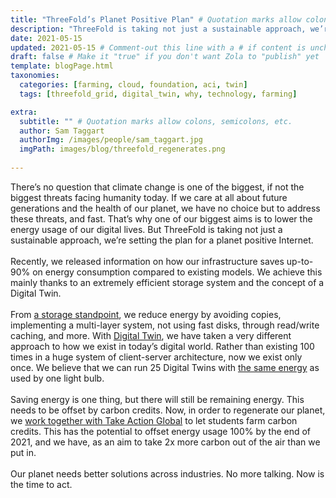 ```yaml
---
title: "ThreeFold’s Planet Positive Plan" # Quotation marks allow colons, semicolons, etc.
description: "ThreeFold is taking not just a sustainable approach, we’re setting the plan for a planet positive Internet." # Quotation marks allow colons, semicolons, etc.
date: 2021-05-15
updated: 2021-05-15 # Comment-out this line with a # if content is unchanged
draft: false # Make it "true" if you don't want Zola to "publish" yet
template: blogPage.html
taxonomies:
  categories: [farming, cloud, foundation, aci, twin]
  tags: [threefold_grid, digital_twin, why, technology, farming]

extra:
  subtitle: "" # Quotation marks allow colons, semicolons, etc.
  author: Sam Taggart
  authorImg: /images/people/sam_taggart.jpg
  imgPath: images/blog/threefold_regenerates.png
  
---
```


There’s no question that climate change is one of the biggest, if not the biggest threats facing humanity today. If we care at all about future generations and the health of our planet, we have no choice but to address these threats, and fast. That’s why one of our biggest aims is to lower the energy usage of our digital lives. But ThreeFold is taking not just a sustainable approach, we’re setting the plan for a planet positive Internet.
<br/>
<br/>
Recently, we released information on how our infrastructure saves up-to-90% on energy consumption compared to existing models. We achieve this mainly thanks to an extremely efficient storage system and the concept of a Digital Twin.
<br/>
<br/>
From [a storage standpoint](https://library.threefold.me/info/tfgrid/#/threefold__energy_savings_storage), we reduce energy by avoiding copies, implementing a multi-layer system, not using fast disks, through read/write caching, and more. With [Digital Twin](https://library.threefold.me/info/tfgrid/#/threefold__energy_savings_digital_twin), we have taken a very different approach to how we exist in today’s digital world. Rather than existing 100 times in a huge system of client-server architecture, now we exist only once. We believe that we can run 25 Digital Twins with [the same energy](https://library.threefold.me/info/tfgrid/#/threefold__bulb_comparison_twin) as used by one light bulb.
<br/>
<br/>
Saving energy is one thing, but there will still be remaining energy. This needs to be offset by carbon credits. Now, in order to regenerate our planet, we [work together with Take Action Global](https://library.threefold.me/info/tfgrid/#/threefold__carbon_negative) to let students farm carbon credits. This has the potential to offset energy usage 100% by the end of 2021, and we have, as an aim to take 2x more carbon out of the air than we put in.
<br/>
<br/>
Our planet needs better solutions across industries. No more talking. Now is the time to act.
